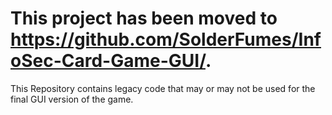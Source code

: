 # This project has been moved to https://github.com/SolderFumes/InfoSec-Card-Game-GUI/.

This Repository contains legacy code that may or may not be used for the final GUI version of the game.
